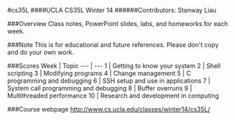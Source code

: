 #cs35L
####UCLA CS35L Winter 14
######Contributors: Stanway Liau

###Overview
Class notes, PowerPoint slides, labs, and homeworks for each week.

###Note
This is for educational and future references. Please don't copy and do your own work.

###Scores
Week | Topic
--- | ---
1 | Getting to know your system
2 | Shell scripting
3 | Modifying programs
4 | Change management
5 | C programming and debugging 
6 | SSH setup and use in applications 
7 | System call programming and debugging 
8 | Buffer overruns 
9 | Multithreaded performance
10 | Research and development in computing

###Course webpage
http://www.cs.ucla.edu/classes/winter14/cs35L/
